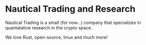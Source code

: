 # Nautical Trading and Research

Nautical Trading is a small (for now...) company that specializes in quantatative research in the crypto space.

We love Rust, open-source, linux and much more!
